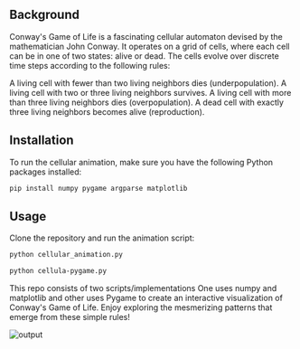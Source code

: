 ## Background

Conway's Game of Life is a fascinating cellular automaton devised by the mathematician John Conway. It operates on a grid of cells, where each cell can be in one of two states: alive or dead. The cells evolve over discrete time steps according to the following rules:

A living cell with fewer than two living neighbors dies (underpopulation).
A living cell with two or three living neighbors survives.
A living cell with more than three living neighbors dies (overpopulation).
A dead cell with exactly three living neighbors becomes alive (reproduction).

## Installation

To run the cellular animation, make sure you have the following Python packages installed:


```bash
pip install numpy pygame argparse matplotlib
```

## Usage

Clone the repository and run the animation script:

```bash
python cellular_animation.py
```

```bash
python cellula-pygame.py
```

This repo consists of two scripts/implementations
One uses numpy and matplotlib and other uses Pygame to create an interactive visualization of Conway's Game of Life. Enjoy exploring the mesmerizing patterns that emerge from these simple rules!

![output](https://github.com/rohinimohan14/cellular-animation/blob/main/cellular.png)


